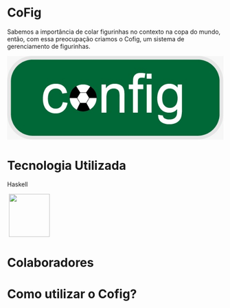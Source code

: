 # CoFig

  Sabemos a importância de colar figurinhas no contexto na copa do mundo, então, com essa preocupação criamos o Cofig, um sistema de gerenciamento de figurinhas.
  
  
<img src="./src/cofig.png">

# Tecnologia Utilizada

  Haskell 
  
  
<img scr="./src/cofig.png">

<img src="https://cdn-icons-png.flaticon.com/512/5968/5968259.png" height="100" width="95"> 


# Colaboradores


  


# Como utilizar o Cofig?
